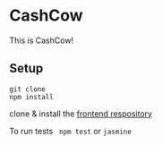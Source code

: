 # CashCow

This is CashCow!

## Setup
```
git clone
npm install
```
clone & install the [frontend respository]( https://github.com/CodeKrakken/cash-cow-client)

To run tests
` npm test` or `jasmine`

